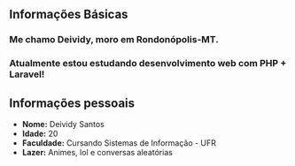 ## Informações Básicas
### Me chamo Deividy, moro em Rondonópolis-MT.
### Atualmente estou estudando desenvolvimento web com PHP + Laravel!


## Informações pessoais 
* **Nome:** Deividy Santos
* **Idade:** 20
* **Faculdade:** Cursando Sistemas de Informação - UFR
* **Lazer:** Animes, lol e conversas aleatórias 
